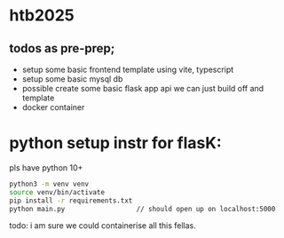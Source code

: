# htb2025


## todos as pre-prep;

- setup some basic frontend template using vite, typescript
- setup some basic mysql db
- possible create some basic flask app api we can just build off and template
- docker container



# python setup instr for flasK:

pls have python 10+

```bash
python3 -m venv venv
source venv/bin/activate
pip install -r requirements.txt
python main.py                  // should open up on localhost:5000
```

todo: i am sure we could containerise all this fellas.